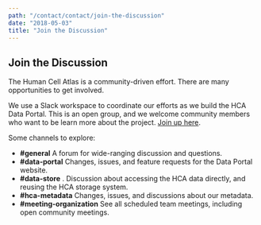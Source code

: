 ```yaml
---
path: "/contact/contact/join-the-discussion"
date: "2018-05-03"
title: "Join the Discussion"
---
```


## Join the Discussion

The Human Cell Atlas is a community-driven effort. There are many opportunities to get involved. 

We use a Slack workspace to coordinate our efforts as we build the HCA Data Portal.  This is an open group, and we welcome community members who want to be learn more about the project. [Join up here](https://join-hca-slack.herokuapp.com/).

Some channels to explore: 
* **#general**   A forum for wide-ranging discussion and questions.
* **#data-portal**   Changes, issues, and feature requests for the Data Portal website.
* **#data-store** .  Discussion about accessing the HCA data directly, and reusing the HCA storage system.
* **#hca-metadata**   Changes, issues, and discussions about our metadata.
* **#meeting-organization**   See all scheduled team meetings, including open community meetings.
